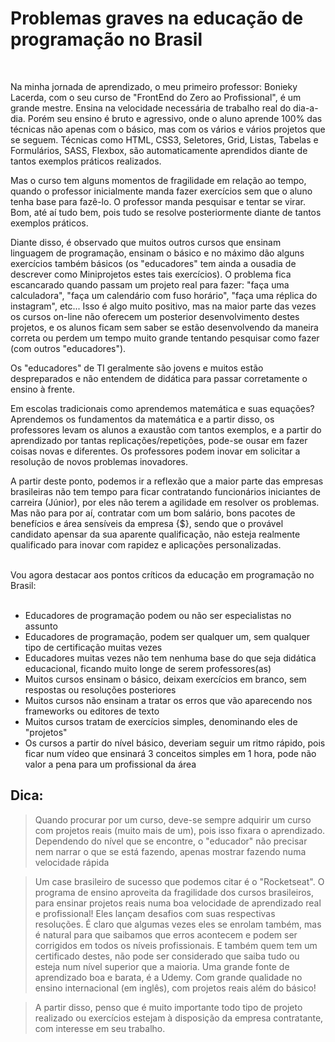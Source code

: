 # Problemas graves na educação de programação no Brasil

<br/>

Na minha jornada de aprendizado, o meu primeiro professor: Bonieky Lacerda, com o seu curso de "FrontEnd do Zero ao Profissional", é um grande mestre. Ensina na velocidade necessária de trabalho real do dia-a-dia. Porém seu ensino é bruto e agressivo, onde o aluno aprende 100% das técnicas não apenas com o básico, mas com os vários e vários projetos que se seguem. Técnicas como HTML, CSS3, Seletores, Grid, Listas, Tabelas e Formulários, SASS, Flexbox, são automaticamente aprendidos diante de tantos exemplos práticos realizados.

Mas o curso tem alguns momentos de fragilidade em relação ao tempo, quando o professor inicialmente manda fazer exercícios sem que o aluno tenha base para fazê-lo. O professor manda pesquisar e tentar se virar.
Bom, até aí tudo bem, pois tudo se resolve posteriormente diante de tantos exemplos práticos.

Diante disso, é observado que muitos outros cursos que ensinam linguagem de programação, ensinam o básico e no máximo dão alguns exercícios também básicos (os "educadores" tem ainda a ousadia de descrever como Miniprojetos estes tais exercícios).  O problema fica escancarado quando passam um projeto real para fazer: "faça uma calculadora", "faça um calendário com fuso horário", "faça uma réplica do instagram", etc... Isso é algo muito positivo, mas na maior parte das vezes os cursos on-line não oferecem um posterior desenvolvimento destes projetos, e os alunos ficam sem saber se estão desenvolvendo da maneira correta ou perdem um tempo muito grande tentando pesquisar como fazer (com outros "educadores").

Os "educadores" de TI geralmente são jovens e muitos estão despreparados e não entendem de didática para passar corretamente o ensino à frente.

Em escolas tradicionais como aprendemos matemática e suas equações? Aprendemos os fundamentos da matemática e a partir disso, os professores levam os alunos a exaustão com tantos exemplos, e a partir do aprendizado por tantas replicações/repetições, pode-se ousar em fazer coisas novas e diferentes. Os professores podem inovar em solicitar a resolução de novos problemas inovadores.

A partir deste ponto, podemos ir a reflexão que a maior parte das empresas brasileiras não tem tempo para ficar contratando funcionários iniciantes de carreira (Júnior), por eles não terem a agilidade em resolver os problemas. Mas não para por aí, contratar com um bom salário, bons pacotes de benefícios e área sensíveis da empresa {$}, sendo que o provável candidato apensar da sua aparente qualificação, não esteja realmente qualificado para inovar com rapidez e aplicações personalizadas.



<br/>
Vou agora destacar aos pontos críticos da educação em programação no Brasil:
<br><br/>

* Educadores de programação podem ou não ser especialistas no assunto
* Educadores de programação, podem ser qualquer um, sem qualquer tipo de certificação muitas vezes
* Educadores muitas vezes não tem nenhuma base do que seja didática educacional, ficando muito longe de serem professores(as)
* Muitos cursos ensinam o básico, deixam exercícios em branco, sem respostas ou resoluções posteriores
* Muitos cursos não ensinam a tratar os erros que vão aparecendo nos frameworks ou editores de texto
* Muitos cursos tratam de exercícios simples, denominando eles de "projetos"
* Os cursos a partir do nível básico, deveriam seguir um ritmo rápido, pois ficar num vídeo que ensinará 3 conceitos simples em 1 hora, pode não valor a pena para um profissional da área


## Dica:

> Quando procurar por um curso, deve-se sempre adquirir um curso com projetos reais (muito mais de um), pois isso fixara o aprendizado.
Dependendo do nível que se encontre, o "educador" não precisar nem narrar o que se está fazendo, apenas mostrar fazendo numa velocidade rápida

>Um case brasileiro de sucesso que podemos citar é o "Rocketseat". O programa de ensino aproveita da fragilidade dos cursos brasileiros, para ensinar projetos reais numa boa velocidade de aprendizado real e profissional! Eles lançam desafios com suas respectivas resoluções. É claro que algumas vezes eles se enrolam também, mas é natural para que saibamos que erros acontecem e podem ser corrigidos em todos os níveis profissionais. E também quem tem um certificado destes, não pode ser considerado que saiba tudo ou esteja num nível superior que a maioria.
Uma grande fonte de aprendizado boa e barata, é a Udemy. Com grande qualidade no ensino internacional (em inglês), com projetos reais além do básico!

>A partir disso, penso que é muito importante todo tipo de projeto realizado ou exercícios estejam à disposição da empresa contratante, com interesse em seu trabalho.
